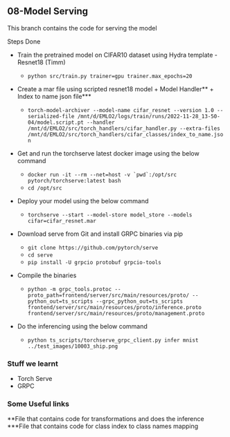 ## 08-Model Serving

This branch contains the code for serving the model

Steps Done
- Train the pretrained model on CIFAR10 dataset using Hydra template - Resnet18 (Timm)
    - ```python src/train.py trainer=gpu trainer.max_epochs=20```

- Create a mar file using scripted resnet18 model + Model Handler** + Index to name json file***
    - ```torch-model-archiver --model-name cifar_resnet --version 1.0 --serialized-file /mnt/d/EMLO2/logs/train/runs/2022-11-28_13-50-04/model.script.pt --handler /mnt/d/EMLO2/src/torch_handlers/cifar_handler.py --extra-files /mnt/d/EMLO2/src/torch_handlers/cifar_classes/index_to_name.json```

- Get and run the torchserve latest docker image using the below command
    - ```docker run -it --rm --net=host -v `pwd`:/opt/src pytorch/torchserve:latest bash```
    - ```cd /opt/src```

- Deploy your model using the below command
    - ```torchserve --start --model-store model_store --models cifar=cifar_resnet.mar```

- Download serve from Git and install GRPC binaries via pip
    - ```git clone https://github.com/pytorch/serve```
    - ```cd serve```
    - ```pip install -U grpcio protobuf grpcio-tools```
- Compile the binaries
    - ```python -m grpc_tools.protoc --proto_path=frontend/server/src/main/resources/proto/ --python_out=ts_scripts --grpc_python_out=ts_scripts frontend/server/src/main/resources/proto/inference.proto frontend/server/src/main/resources/proto/management.proto```

- Do the inferencing using the below command
    - ```python ts_scripts/torchserve_grpc_client.py infer mnist ../test_images/10003_ship.png```
### Stuff we learnt
- Torch Serve
- GRPC


### Some Useful links
 
 
**File that contains code for transformations and does the inference
***File that contains code for class index to class names mapping